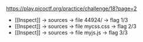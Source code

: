 https://play.picoctf.org/practice/challenge/18?page=2
- [[Inspect]] -> sources -> file 44924/ -> flag 1/3
- [[Inspect]] -> sources -> file mycss.css -> flag 2/3
- [[Inspect]] -> sources -> file myjs.js -> flag 3/3